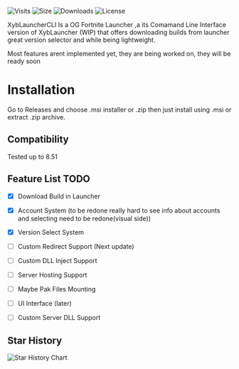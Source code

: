 ![Visits](https://komarev.com/ghpvc/?username=BeRightBack0&style=for-the-badge)
![Size](https://img.shields.io/github/repo-size/BeRightBack0/XybLauncherCLI)
![Downloads](https://img.shields.io/github/downloads/BeRightBack0/XybLauncherCLI/total)
![License](https://img.shields.io/github/license/BeRightBack0/XybLauncherCLI)


XybLauncherCLI Is a OG Fortnite Launcher ,a its Comamand Line Interface version of XybLauncher (WIP) that offers downloading builds from launcher great version selector and while being lightweight.

Most features arent implemented yet, they are being worked on, they will be ready soon



# Installation
Go to Releases and choose .msi installer or .zip 
then just install using .msi or extract .zip archive.



## Compatibility
Tested up to 8.51


## Feature List TODO
- [x] Download Build in Launcher
- [x] Account System (to be redone really hard to see info about accounts and selecting need to be redone(visual side))
- [x] Version Select System
- [ ] Custom Redirect Support (Next update)
- [ ] Custom DLL Inject Support
- [ ] Server Hosting Support
- [ ] Maybe Pak Files Mounting
- [ ] UI Interface (later)
- [ ] Custom Server DLL Support


## Star History

![Star History Chart](https://api.star-history.com/svg?repos=BeRightBack0/XybLauncherCLI&type=Date)

